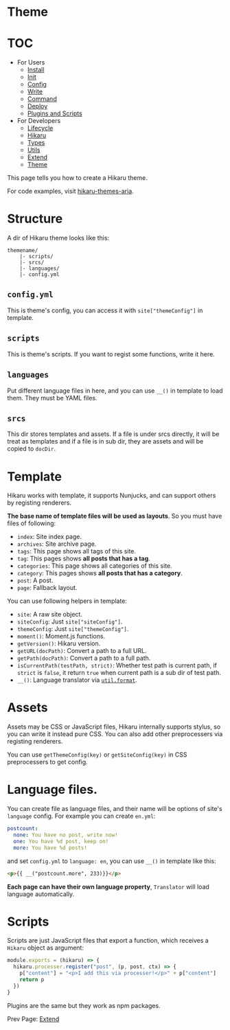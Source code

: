 Theme
=====

# TOC

- For Users
    - [Install](../user/install.md)
    - [Init](../user/init.md)
    - [Config](../user/config.md)
    - [Write](../user/write.md)
    - [Command](../user/command.md)
    - [Deploy](../user/deploy.md)
    - [Plugins and Scripts](../user/plugins-and-scripts.md)
- For Developers
    - [Lifecycle](../dev/lifecycle.md)
    - [Hikaru](../dev/hikaru.md)
    - [Types](../dev/types.md)
    - [Utils](../dev/utils.md)
    - [Extend](../dev/extend.md)
    - [Theme](../dev/theme.md)

This page tells you how to create a Hikaru theme.

For code examples, visit [hikaru-themes-aria](https://github.com/AlynxZhou/hikaru-theme-aria/).

# Structure

A dir of Hikaru theme looks like this:

```plain
themename/
    |- scripts/
    |- srcs/
    |- languages/
    |- config.yml
```

## `config.yml`

This is theme's config, you can access it with `site["themeConfig"]` in template.

## `scripts`

This is theme's scripts. If you want to regist some functions, write it here.

## `languages`

Put different language files in here, and you can use `__()` in template to load them. They must be YAML files.

## `srcs`

This dir stores templates and assets. If a file is under srcs directly, it will be treat as templates and if a file is in sub dir, they are assets and will be copied to `docDir`.

# Template

Hikaru works with template, it supports Nunjucks, and can support others by registing renderers.

**The base name of template files will be used as layouts**. So you must have files of following:

- `index`: Site index page.
- `archives`: Site archive page.
- `tags`: This page shows all tags of this site.
- `tag`: This pages shows **all posts that has a tag**.
- `categories`: This page shows all categories of this site.
- `category`: This pages shows **all posts that has a category**.
- `post`: A post.
- `page`: Fallback layout.

You can use following helpers in template:

- `site`: A raw site object.
- `siteConfig`: Just `site["siteConfig"]`.
- `themeConfig`: Just `site["themeConfig"]`.
- `moment()`: Moment.js functions.
- `getVersion()`: Hikaru version.
- `getURL(docPath)`: Convert a path to a full URL.
- `getPath(docPath)`: Convert a path to a full path.
- `isCurrentPath(testPath, strict)`: Whether test path is current path, if `strict` is `false`, it return `true` when current path is a sub dir of test path.
- `__()`: Language translator via [`util.format`](https://nodejs.org/api/util.html#util_util_format_format_args).

# Assets

Assets may be CSS or JavaScript files, Hikaru internally supports stylus, so you can write it instead pure CSS. You can also add other preprocessers via registing renderers.

You can use `getThemeConfig(key)` or `getSiteConfig(key)` in CSS preprocessers to get config.

# Language files.

You can create file as language files, and their name will be options of site's `language` config. For example you can create `en.yml`:

```yaml
postcount:
  none: You have no post, write now!
  one: You have %d post, keep on!
  more: You have %d posts!
```

and set `config.yml` to `language: en`, you can use `__()` in template like this:

```html
<p>{{ __("postcount.more", 233)}}</p>
```

**Each page can have their own language property**, `Translator` will load language automatically.

# Scripts

Scripts are just JavaScript files that export a function, which receives a `Hikaru` object as argument:

```javascript
module.exports = (hikaru) => {
  hikaru.processer.register("post", (p, post, ctx) => {
    p["content"] = "<p>I add this via processer!</p>" + p["content"]
    return p
  })
}
```

Plugins are the same but they work as npm packages.

Prev Page: [Extend](extend.md)
